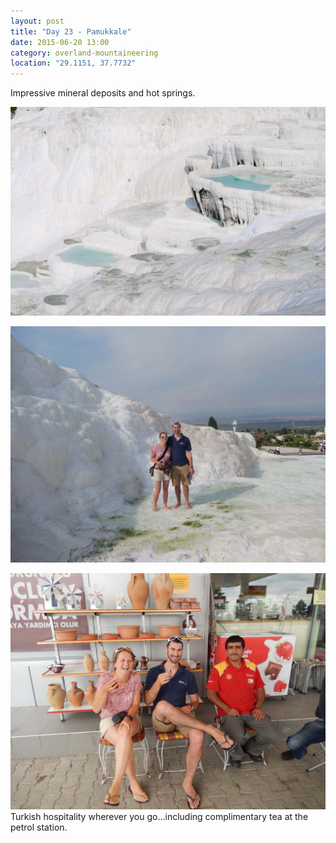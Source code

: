 ```yaml
---
layout: post
title: "Day 23 - Pamukkale"
date: 2015-06-20 13:00
category: overland-mountaineering
location: "29.1151, 37.7732"
---
```


Impressive mineral deposits and hot springs.

![Name of photo](/photos/pamukkale/pamukkale-1.jpg "Optional title")

![Name of photo](/photos/pamukkale/pamukkale-2.jpg "Optional title")

![Name of photo](/photos/pamukkale/pamukkale-3.jpg "Optional title")
Turkish hospitality wherever you go...including complimentary tea at the petrol station.
